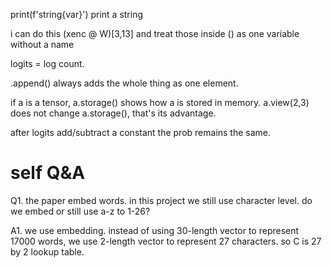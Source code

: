 print(f'string{var}') print a string

i can do this (xenc @ W)[3,13] and treat those inside () as one variable without a name

logits = log count.

.append() always adds the whole thing as one element.

if a is a tensor, a.storage() shows how a is stored in memory. a.view(2,3) does not change a.storage(), that's its advantage.

after logits add/subtract a constant the prob remains the same.

# self Q&A

Q1. the paper embed words. in this project we still use character level. do we embed or still use a-z to 1-26?

A1. we use embedding. instead of using 30-length vector to represent 17000 words, we use 2-length vector to represent 27 characters.  so C is 27 by 2 lookup table.

